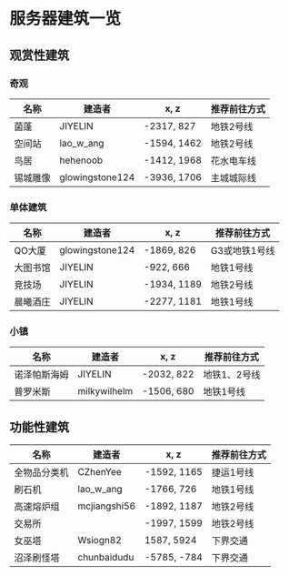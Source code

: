 # 服务器建筑一览

## 观赏性建筑

### 奇观

|     名称     |    建造者    |   x, z      | 推荐前往方式 |
| ------------ | ------------ | ----------- | ------------ |
| 菌蓬         |   JIYELIN    | -2317, 827  |   地铁2号线   |
| 空间站       |   lao_w_ang   | -1594, 1462 |   地铁2号线   |
| 鸟居         |   hehenoob   | -1412, 1968 |   花水电车线  |
| 锡城雕像     | glowingstone124|-3936, 1706 |  主城城际线  |

### 单体建筑

|     名称     |    建造者    |   x, z      | 推荐前往方式 |
| ------------ | ------------ | ----------- | ------------ |
| QO大厦       | glowingstone124|-1869, 826  | G3或地铁1号线 |
| 大图书馆     | JIYELIN       |-922, 666    |  地铁1号线   |
| 竞技场       | JIYELIN       |-1934, 1189  |  地铁2号线   |
| 晨曦酒庄     | JIYELIN       |-2277, 1181  |  地铁1号线   |


### 小镇

|     名称     |    建造者    |   x, z      | 推荐前往方式 |
| ------------ | ------------ | ----------- | ------------ |
| 诺泽帕斯海姆  |   JIYELIN    | -2032, 822  | 地铁1、2号线  |
| 普罗米斯      | milkywilhelm | -1506, 680  |   地铁1号线   |

## 功能性建筑

|     名称     |    建造者    |   x, z      | 推荐前往方式 |
| ------------ | ------------ | ----------- | ------------ |
| 全物品分类机  |   CZhenYee   | -1592, 1165 |   捷运1号线   |
| 刷石机       |   lao_w_ang  | -1766, 726   |   地铁1号线   |
| 高速熔炉组   | mcjiangshi56 | -1892, 1187  |   地铁2号线   |
| 交易所       |              | -1997, 1599  |   地铁2号线   |
| 女巫塔       |   Wsiogn82   | 1587, 5924   |   下界交通    |
| 沼泽刷怪塔   | chunbaidudu  | -5785, -784  |   下界交通    |
